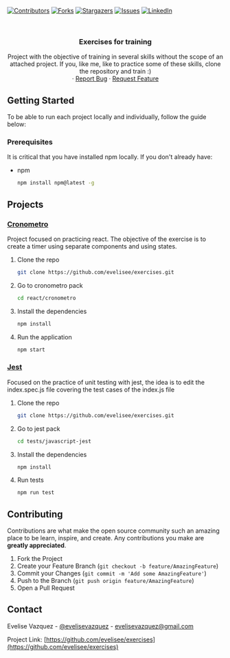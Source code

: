 [![Contributors][contributors-shield]][contributors-url]
[![Forks][forks-shield]][forks-url]
[![Stargazers][stars-shield]][stars-url]
[![Issues][issues-shield]][issues-url]
[![LinkedIn][linkedin-shield]][linkedin-url]



<!-- PROJECT LOGO -->
<br />
<p align="center">
  <h3 align="center">Exercises for training</h3>

  <p align="center">
    Project with the objective of training in several skills without the scope of an attached project. If you, like me, like to practice some of these skills, clone the repository and train :)    <br />
    ·
    <a href="https://github.com/evelisee/exercises/issues">Report Bug</a>
    ·
    <a href="https://github.com/evelisee/exercises/issues">Request Feature</a>
  </p>
</p>

<!-- GETTING STARTED -->
## Getting Started

To be able to run each project locally and individually, follow the guide below:

### Prerequisites

It is critical that you have installed npm locally. If you don't already have:
* npm
  ```sh
  npm install npm@latest -g
  ```

## Projects

### <a href="https://github.com/evelisee/exercises/tree/master/react/cronometro">Cronometro</a>
Project focused on practicing react. The objective of the exercise is to create a timer using separate components and using states.

1. Clone the repo
   ```sh
   git clone https://github.com/evelisee/exercises.git
   ```
2. Go to cronometro pack
   ```sh
   cd react/cronometro
   ```
3. Install the dependencies
   ```sh
   npm install
   ```
4. Run the application
   ```sh
   npm start
   ```


### <a href="https://github.com/evelisee/exercises/tree/master/tests/javascript-jest">Jest</a>

Focused on the practice of unit testing with jest, the idea is to edit the index.spec.js file covering the test cases of the index.js file

1. Clone the repo
   ```sh
   git clone https://github.com/evelisee/exercises.git
   ```
2. Go to jest pack
   ```sh
   cd tests/javascript-jest
   ```
3. Install the dependencies
   ```sh
   npm install
   ```
4. Run tests
   ```sh
   npm run test
   ```


<!-- CONTRIBUTING -->
## Contributing

Contributions are what make the open source community such an amazing place to be learn, inspire, and create. Any contributions you make are **greatly appreciated**.

1. Fork the Project
2. Create your Feature Branch (`git checkout -b feature/AmazingFeature`)
3. Commit your Changes (`git commit -m 'Add some AmazingFeature'`)
4. Push to the Branch (`git push origin feature/AmazingFeature`)
5. Open a Pull Request


<!-- CONTACT -->
## Contact

Evelise Vazquez - [@evelisevazquez](https://twitter.com/evelisevazquez) - evelisevazquez@gmail.com

Project Link: [https://github.com/evelisee/exercises](https://github.com/evelisee/exercises)



<!-- MARKDOWN LINKS & IMAGES -->
<!-- https://www.markdownguide.org/basic-syntax/#reference-style-links -->
[contributors-shield]: https://img.shields.io/github/contributors/evelisee/exercises.svg?style=for-the-badge
[contributors-url]: https://github.com/evelisee/exercises/graphs/contributors
[forks-shield]: https://img.shields.io/github/forks/evelisee/exercises.svg?style=for-the-badge
[forks-url]: https://github.com/evelisee/exercises/network/members
[stars-shield]: https://img.shields.io/github/stars/evelisee/exercises.svg?style=for-the-badge
[stars-url]: https://github.com/evelisee/exercises/stargazers
[issues-shield]: https://img.shields.io/github/issues/evelisee/exercises.svg?style=for-the-badge
[issues-url]: https://github.com/evelisee/exercises/issues
[license-shield]: https://img.shields.io/github/license/evelisee/exercises.svg?style=for-the-badge
[license-url]: https://github.com/evelisee/exercises/blob/master/LICENSE.txt
[linkedin-shield]: https://img.shields.io/badge/-LinkedIn-black.svg?style=for-the-badge&logo=linkedin&colorB=555
[linkedin-url]: https://linkedin.com/in/evelisevazquezx
